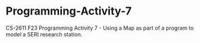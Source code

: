 # Programming-Activity-7
CS-2611 F23 Programming Activity 7 - Using a Map as part of a program to model a SERI research station.
